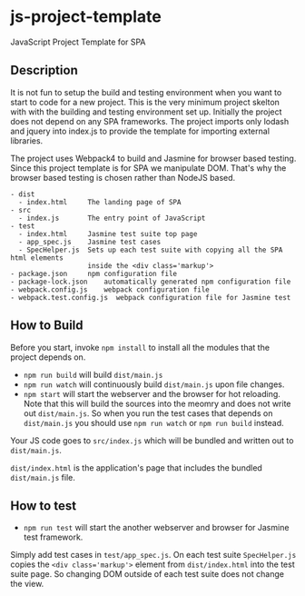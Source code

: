 # js-project-template
JavaScript Project Template for SPA

## Description

It is not fun to setup the build and testing environment when you want to start
to code for a new project.  This is the very minimum project skelton with
with the building and testing environment set up.  Initially the project does not
depend on any SPA frameworks.  The project imports only lodash and jquery into index.js
to provide the template for importing external libraries.

The project uses Webpack4 to build and Jasmine for browser based testing.
Since this project template is for SPA we manipulate DOM.  That's why the browser
based testing is chosen rather than NodeJS based.

```
- dist
  - index.html     The landing page of SPA
- src
  - index.js       The entry point of JavaScript
- test
  - index.html     Jasmine test suite top page
  - app_spec.js    Jasmine test cases
  - SpecHelper.js  Sets up each test suite with copying all the SPA html elements
                   inside the <div class='markup'>
- package.json     npm configuration file
- package-lock.json    automatically generated npm configuration file
- webpack.config.js    webpack configuration file
- webpack.test.config.js  webpack configuration file for Jasmine test
```

## How to Build

Before you start, invoke `npm install` to install all the modules that the project
depends on.

- `npm run build` will build `dist/main.js`
- `npm run watch` will continuously build `dist/main.js` upon file changes.
- `npm start` will start the webserver and the browser for hot reloading.
  Note that this will build the sources into the meomry and does not write out
  `dist/main.js`.  So when you run the test cases that depends on `dist/main.js`
  you should use `npm run watch` or `npm run build` instead.

Your JS code goes to `src/index.js` which will be bundled and written out to
`dist/main.js`.

`dist/index.html` is the application's page that includes the bundled `dist/main.js`
file.

## How to test

- `npm run test` will start the another webserver and browser for Jasmine test
  framework.

Simply add test cases in `test/app_spec.js`.  On each test suite `SpecHelper.js`
copies the `<div class='markup'>` element from `dist/index.html` into the test
suite page.  So changing DOM outside of each test suite does not change the view.
